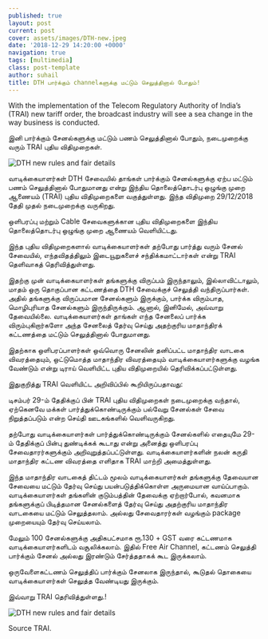 ```yaml
---
published: true
layout: post
current: post
cover: assets/images/DTH-new.jpeg
date: '2018-12-29 14:20:00 +0000'
navigation: true
tags: [multimedia]
class: post-template
author: suhail
title: DTH பார்க்கும் channelகளுக்கு மட்டும் செலுத்தினால் போதும்!
---
```


With the implementation of the Telecom Regulatory Authority of India’s (TRAI) new tariff order, the broadcast industry will see a sea change in the way business is conducted.

இனி பார்க்கும் சேனல்களுக்கு மட்டும் பணம் செலுத்தினால் போதும், நடைமுறைக்கு வரும் TRAI புதிய விதிமுறைகள்.

<p><img src="https://techlanka.lk/assets/images/dth-videocon-tv.jpg" alt="DTH new rules and fair details" /></p>

வாடிக்கையாளர்கள் DTH சேவையில் தாங்கள் பார்க்கும் சேனல்களுக்கு ஏற்ப மட்டும் பணம் செலுத்தினால் போதுமானது என்று இந்திய தொலைத்தொடர்பு ஒழுங்கு முறை ஆணையம் (TRAI) புதிய விதிமுறைகளை வகுத்துள்ளது. இந்த விதிமுறை 29/12/2018 தேதி முதல் நடைமுறைக்கு வருகிறது.

ஒளிபரப்பு மற்றும் Cable சேவைகளுக்கான புதிய விதிமுறைகளை இந்திய தொலைத்தொடர்பு ஒழுங்கு முறை ஆணையம் வெளியிட்டது.

இந்த புதிய விதிமுறைகளால் வாடிக்கையாளர்கள் தற்போது பார்த்து வரும் சேனல் சேவையில், எந்தவிதத்திலும் இடையூறுகளைச் சந்திக்கமாட்டார்கள் என்று TRAI தெளிவாகத் தெரிவித்துள்ளது.

இதற்கு முன் வாடிக்கையாளர்கள் தங்களுக்கு விருப்பம் இருந்தாலும், இல்லாவிட்டாலும், மாதம் ஒரு தொகுப்பான கட்டணத்தை DTH சேவைக்குச் செலுத்தி வந்திருப்பார்கள். அதில் தங்களுக்கு விருப்பமான சேனல்களும் இருக்கும், பார்க்க விரும்பாத, மொழிபுரியாத சேனல்களும் இருந்திருக்கும். ஆனால், இனிமேல், அவ்வாறு தேவையில்லை. வாடிக்கையாளர்கள் தாங்கள் எந்த சேனலைப் பார்க்க விரும்புகிறார்களோ அந்த சேனலைத் தேர்வு செய்து அதற்குரிய மாதாந்திரக் கட்டணத்தை மட்டும் செலுத்தினால் போதுமானது.

இதற்காக ஒளிபரப்பாளர்கள் ஒவ்வொரு சேனலின் தனிப்பட்ட மாதாந்திர வாடகை விவரத்தையும், ஒட்டுமொத்த மாதாந்திர விவரத்தையும் வாடிக்கையாளர்களுக்கு வழங்க வேண்டும் என்று டிராய் வெளியிட்ட புதிய விதிமுறையில் தெரிவிக்கப்பட்டுள்ளது.


இதுகுறித்து TRAI வெளியிட்ட அறிவிப்பில் கூறியிருப்பதாவது:

டிசம்பர் 29-ம் தேதிக்குப் பின் TRAI புதிய விதிமுறைகள் நடைமுறைக்கு வந்தால், ஏற்கெனவே மக்கள் பார்த்துக்கொண்டிருக்கும் பல்வேறு சேனல்கள் சேவை நிறுத்தப்படும் என்ற செய்தி ஊடகங்களில் வெளிவருகிறது.

தற்போது வாடிக்கையாளர்கள் பார்த்துக்கொண்டிருக்கும் சேனல்களில் எதையுமே 29-ம் தேதிக்குப் பின்பு துண்டிக்கக் கூடாது என்று அனைத்து ஒளிபரப்பு சேவைதாரர்களுக்கும் அறிவுறுத்தப்பட்டுள்ளது. வாடிக்கையாளர்களின் நலன் கருதி மாதாந்திர கட்டண விவரத்தை எளிதாக TRAI மாற்றி அமைத்துள்ளது.

இந்த மாதாந்திர வாடகைத் திட்டம் மூலம் வாடிக்கையாளர்கள் தங்களுக்கு தேவையான சேவையை மட்டும் தேர்வு செய்து பயன்படுத்திக்கொள்ள அருமையான வாய்ப்பாகும். வாடிக்கையாளர்கள் தங்களின் குடும்பத்தின் தேவைக்கு ஏற்றார்போல், கவனமாக தங்களுக்குப் பிடித்தமான சேனல்களைத் தேர்வு செய்து அதற்குரிய மாதாந்திர வாடகையை மட்டும் செலுத்தலாம். அல்லது சேவைதாரர்கள் வழங்கும் package முறையையும் தேர்வு செய்யலாம்.

மேலும் 100 சேனல்களுக்கு அதிகபட்சமாக ரூ.130 + GST வரை கட்டணமாக வாடிக்கையாளர்களிடம் வசூலிக்கலாம். இதில் Free Air Channel, கட்டணம் செலுத்தி பார்க்கும் சேனல் அல்லது இரண்டும் சேர்த்ததாகக் கூட இருக்கலாம்.

ஒருவேளைகட்டணம் செலுத்திப் பார்க்கும் சேனலாக இருந்தால், கூடுதல் தொகையை வாடிக்கையாளர்கள் செலுத்த வேண்டியது இருக்கும்.

இவ்வாறு TRAI தெரிவித்துள்ளது.!

<p><img src="https://techlanka.lk/assets/images/DTH-new-1.jpeg" alt="DTH new rules and fair details" /></p>

Source TRAI.